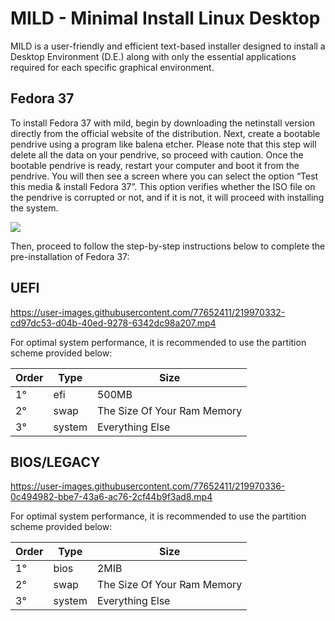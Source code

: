 # MILD - Minimal Install Linux Desktop

MILD is a user-friendly and efficient text-based installer designed to install a Desktop Environment (D.E.) along with only the essential applications required for each specific graphical environment.

## Fedora 37
To install Fedora 37 with mild, begin by downloading the netinstall version directly from the official website of the distribution. Next, create a bootable pendrive using a program like balena etcher. Please note that this step will delete all the data on your pendrive, so proceed with caution. Once the bootable pendrive is ready, restart your computer and boot it from the pendrive. You will then see a screen where you can select the option “Test this media & install Fedora 37”. This option verifies whether the ISO file on the pendrive is corrupted or not, and if it is not, it will proceed with installing the system.

![](media/fedora/desktopenviroments/installscreen.webp)

Then, proceed to follow the step-by-step instructions below to complete the pre-installation of Fedora 37:

## UEFI

https://user-images.githubusercontent.com/77652411/219970332-cd97dc53-d04b-40ed-9278-6342dc98a207.mp4

For optimal system performance, it is recommended to use the partition scheme provided below:

Order |  Type  | Size
------|--------|--------
  1°  |  efi   | 500MB  
  2°  |  swap  | The Size Of Your Ram Memory  
  3°  | system | Everything Else


## BIOS/LEGACY

https://user-images.githubusercontent.com/77652411/219970336-0c494982-bbe7-43a6-ac76-2cf44b9f3ad8.mp4

For optimal system performance, it is recommended to use the partition scheme provided below:

Order |  Type  | Size
------|--------|------  
  1°  |  bios  | 2MIB
  2°  |  swap  | The Size Of Your Ram Memory   
  3°  | system | Everything Else

